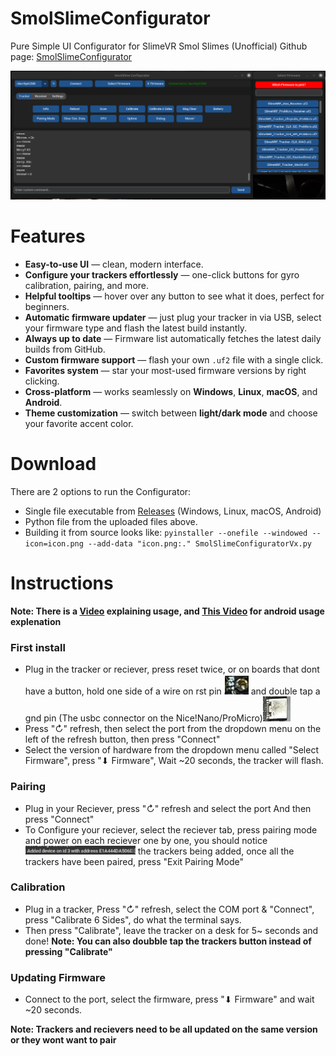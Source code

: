 # SmolSlimeConfigurator
Pure Simple UI Configurator for SlimeVR Smol Slimes (Unofficial)
Github page: [SmolSlimeConfigurator](https://github.com/ICantMakeThings/SmolSlimeConfigurator/tree/main)

![SmolSlimeConfigurator-UI](../assets/img/ect/newyes.png)

# Features

- **Easy-to-use UI** — clean, modern interface.  
- **Configure your trackers effortlessly** — one-click buttons for gyro calibration, pairing, and more.
- **Helpful tooltips** — hover over any button to see what it does, perfect for beginners.
- **Automatic firmware updater** — just plug your tracker in via USB, select your firmware type and flash the latest build instantly.
- **Always up to date** — Firmware list automatically fetches the latest daily builds from GitHub.
- **Custom firmware support** — flash your own `.uf2` file with a single click.
- **Favorites system** — star your most-used firmware versions by right clicking.
- **Cross-platform** — works seamlessly on **Windows**, **Linux**, **macOS**, and **Android**.
- **Theme customization** — switch between **light/dark mode** and choose your favorite accent color.

# Download
There are 2 options to run the Configurator:
- Single file executable from [Releases](https://github.com/ICantMakeThings/SmolSlimeConfigurator/releases) (Windows, Linux, macOS, Android)
- Python file from the uploaded files above.
- Building it from source looks like: `pyinstaller --onefile --windowed --icon=icon.png --add-data "icon.png:." SmolSlimeConfiguratorVx.py`

# Instructions
**Note: There is a [Video](https://youtu.be/2PHelwy7Rcs) explaining usage, and [This Video](https://www.youtube.com/watch?v=ENINHh4L8tk) for android usage explenation**

### **First install**

+ Plug in the tracker or reciever, press reset twice, or on boards that dont have a button, hold one side of a wire on rst pin ![rst-pin](../assets/img/ect/NiceNano-RST.png)
and double tap a gnd pin (The usbc connector on the Nice!Nano/ProMicro)![nicenano-usbc-header](../assets/img/ect/NiceNano-USBC.png)
+ Press "↻" refresh, then select the port from the dropdown menu on the left of the refresh button, then press "Connect"
+ Select the version of hardware from the dropdown menu called "Select Firmware", press "⬇ Firmware",  Wait ~20 seconds, the tracker will flash.

### **Pairing**
  
+ Plug in your Reciever, press "↻" refresh and select the port And then press "Connect"
+ To Configure your reciever, select the reciever tab, press pairing mode and power on each reciever one by one, you should notice ![image](../assets/img/ect/SerialSSC.png) the trackers being added, once all the trackers have been paired, press "Exit Pairing Mode"

### **Calibration**

+ Plug in a tracker, Press "↻" refresh, select the COM port & "Connect", press "Calibrate 6 Sides", do what the terminal says.
+ Then press "Calibrate", leave the tracker on a desk for 5~ seconds and done!
**Note: You can also doubble tap the trackers button instead of pressing "Calibrate"**

### **Updating Firmware**

+ Connect to the port, select the firmware, press "⬇ Firmware" and wait ~20 seconds.

**Note: Trackers and recievers need to be all updated on the same version or they wont want to pair**
